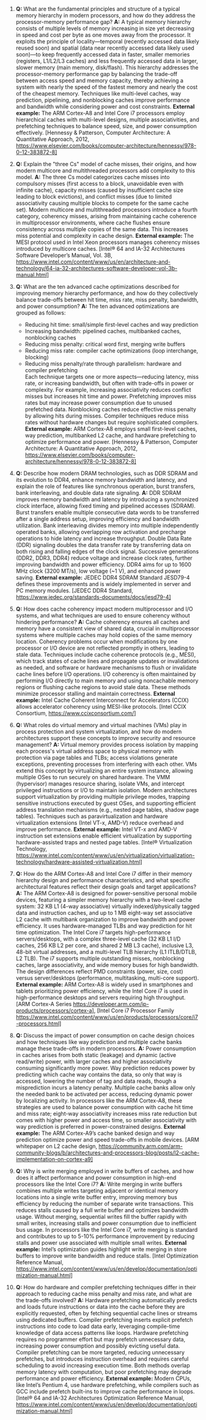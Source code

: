 1. **Q:** What are the fundamental principles and structure of a typical memory hierarchy in modern processors, and how do they address the processor-memory performance gap?
   **A:** A typical memory hierarchy consists of multiple levels of memory increasing in size yet decreasing in speed and cost per byte as one moves away from the processor. It exploits the principle of locality—temporal (recently accessed data likely reused soon) and spatial (data near recently accessed data likely used soon)—to keep frequently accessed data in faster, smaller memories (registers, L1/L2/L3 caches) and less frequently accessed data in larger, slower memory (main memory, disk/flash). This hierarchy addresses the processor-memory performance gap by balancing the trade-off between access speed and memory capacity, thereby achieving a system with nearly the speed of the fastest memory and nearly the cost of the cheapest memory. Techniques like multi-level caches, way prediction, pipelining, and nonblocking caches improve performance and bandwidth while considering power and cost constraints.
   **External example:** The ARM Cortex-A8 and Intel Core i7 processors employ hierarchical caches with multi-level designs, multiple associativities, and prefetching techniques to balance speed, size, and power consumption effectively. [Hennessy & Patterson, Computer Architecture: A Quantitative Approach, 2012, https://www.elsevier.com/books/computer-architecture/hennessy/978-0-12-383872-8]

2. **Q:** Explain the "three Cs" model of cache misses, their origins, and how modern multicore and multithreaded processors add complexity to this model.
   **A:** The three Cs model categorizes cache misses into compulsory misses (first access to a block, unavoidable even with infinite cache), capacity misses (caused by insufficient cache size leading to block evictions), and conflict misses (due to limited associativity causing multiple blocks to compete for the same cache set). Modern multicore and multithreaded processors introduce a fourth category, coherency misses, arising from maintaining cache coherence in multiprocessor environments, where cache flushes ensure consistency across multiple copies of the same data. This increases miss potential and complexity in cache design.
   **External example:** The MESI protocol used in Intel Xeon processors manages coherency misses introduced by multicore caches. [Intel® 64 and IA-32 Architectures Software Developer’s Manual, Vol. 3B, https://www.intel.com/content/www/us/en/architecture-and-technology/64-ia-32-architectures-software-developer-vol-3b-manual.html]

3. **Q:** What are the ten advanced cache optimizations described for improving memory hierarchy performance, and how do they collectively balance trade-offs between hit time, miss rate, miss penalty, bandwidth, and power consumption?
   **A:** The ten advanced optimizations are grouped as follows:  
   - Reducing hit time: small/simple first-level caches and way prediction  
   - Increasing bandwidth: pipelined caches, multibanked caches, nonblocking caches  
   - Reducing miss penalty: critical word first, merging write buffers  
   - Reducing miss rate: compiler cache optimizations (loop interchange, blocking)  
   - Reducing miss penalty/rate through parallelism: hardware and compiler prefetching  
   Each technique targets one or more aspects—reducing latency, miss rate, or increasing bandwidth, but often with trade-offs in power or complexity. For example, increasing associativity reduces conflict misses but increases hit time and power. Prefetching improves miss rates but may increase power consumption due to unused prefetched data. Nonblocking caches reduce effective miss penalty by allowing hits during misses. Compiler techniques reduce miss rates without hardware changes but require sophisticated compilers.
   **External example:** ARM Cortex-A8 employs small first-level caches, way prediction, multibanked L2 cache, and hardware prefetching to optimize performance and power. [Hennessy & Patterson, Computer Architecture: A Quantitative Approach, 2012, https://www.elsevier.com/books/computer-architecture/hennessy/978-0-12-383872-8]

4. **Q:** Describe how modern DRAM technologies, such as DDR SDRAM and its evolution to DDR4, enhance memory bandwidth and latency, and explain the role of features like synchronous operation, burst transfers, bank interleaving, and double data rate signaling.
   **A:** DDR SDRAM improves memory bandwidth and latency by introducing a synchronized clock interface, allowing fixed timing and pipelined accesses (SDRAM). Burst transfers enable multiple consecutive data words to be transferred after a single address setup, improving efficiency and bandwidth utilization. Bank interleaving divides memory into multiple independently operated banks, allowing overlapping row activation and precharge operations to hide latency and increase throughput. Double Data Rate (DDR) signaling doubles the data transfer rate by transferring data on both rising and falling edges of the clock signal. Successive generations (DDR2, DDR3, DDR4) reduce voltage and increase clock rates, further improving bandwidth and power efficiency. DDR4 aims for up to 1600 MHz clock (3200 MT/s), low voltage (~1 V), and enhanced power saving.
   **External example:** JEDEC DDR4 SDRAM Standard JESD79-4 defines these improvements and is widely implemented in server and PC memory modules. [JEDEC DDR4 Standard, https://www.jedec.org/standards-documents/docs/jesd79-4]

5. **Q:** How does cache coherency impact modern multiprocessor and I/O systems, and what techniques are used to ensure coherency without hindering performance?
   **A:** Cache coherency ensures all caches and memory have a consistent view of shared data, crucial in multiprocessor systems where multiple caches may hold copies of the same memory location. Coherency problems occur when modifications by one processor or I/O device are not reflected promptly in others, leading to stale data. Techniques include cache coherence protocols (e.g., MESI), which track states of cache lines and propagate updates or invalidations as needed, and software or hardware mechanisms to flush or invalidate cache lines before I/O operations. I/O coherency is often maintained by performing I/O directly to main memory and using noncachable memory regions or flushing cache regions to avoid stale data. These methods minimize processor stalling and maintain correctness.
   **External example:** Intel Cache Coherent Interconnect for Accelerators (CCIX) allows accelerator coherency using MESI-like protocols. [Intel CCIX Consortium, https://www.ccixconsortium.com/]

6. **Q:** What roles do virtual memory and virtual machines (VMs) play in process protection and system virtualization, and how do modern architectures support these concepts to improve security and resource management?
   **A:** Virtual memory provides process isolation by mapping each process's virtual address space to physical memory with protection via page tables and TLBs; access violations generate exceptions, preventing processes from interfering with each other. VMs extend this concept by virtualizing an entire system instance, allowing multiple OSes to run securely on shared hardware. The VMM (hypervisor) manages resource sharing, isolate VMs, and intercept privileged instructions or I/O to maintain isolation. Modern architectures support virtualization by providing multiple privilege modes, trapping sensitive instructions executed by guest OSes, and supporting efficient address translation mechanisms (e.g., nested page tables, shadow page tables). Techniques such as paravirtualization and hardware virtualization extensions (Intel VT-x, AMD-V) reduce overhead and improve performance.
   **External example:** Intel VT-x and AMD-V instruction set extensions enable efficient virtualization by supporting hardware-assisted traps and nested page tables. [Intel® Virtualization Technology, https://www.intel.com/content/www/us/en/virtualization/virtualization-technology/hardware-assisted-virtualization.html]

7. **Q:** How do the ARM Cortex-A8 and Intel Core i7 differ in their memory hierarchy design and performance characteristics, and what specific architectural features reflect their design goals and target applications?
   **A:** The ARM Cortex-A8 is designed for power-sensitive personal mobile devices, featuring a simpler memory hierarchy with a two-level cache system: 32 KB L1 (4-way associative) virtually indexed/physically tagged data and instruction caches, and up to 1 MB eight-way set associative L2 cache with multibank organization to improve bandwidth and power efficiency. It uses hardware-managed TLBs and way prediction for hit time optimization. The Intel Core i7 targets high-performance servers/desktops, with a complex three-level cache (32 KB L1 I/D caches, 256 KB L2 per core, and shared 2 MB L3 cache), inclusive L3, 48-bit virtual addresses, and a multi-level TLB hierarchy (L1 ITLB/DTLB, L2 TLB). The i7 supports multiple outstanding misses, nonblocking caches, large associativity, and wide memory buses for high bandwidth. The design differences reflect PMD constraints (power, size, cost) versus server/desktops (performance, multitasking, multi-core support).
   **External example:** ARM Cortex-A8 is widely used in smartphones and tablets prioritizing power efficiency, while the Intel Core i7 is used in high-performance desktops and servers requiring high throughput. [ARM Cortex-A Series https://developer.arm.com/ip-products/processors/cortex-a], [Intel Core i7 Processor Family https://www.intel.com/content/www/us/en/products/processors/core/i7-processors.html]

8. **Q:** Discuss the impact of power consumption on cache design choices and how techniques like way prediction and multiple cache banks manage these trade-offs in modern processors.
   **A:** Power consumption in caches arises from both static (leakage) and dynamic (active read/write) power, with larger caches and higher associativity consuming significantly more power. Way prediction reduces power by predicting which cache way contains the data, so only that way is accessed, lowering the number of tag and data reads, though a misprediction incurs a latency penalty. Multiple cache banks allow only the needed bank to be activated per access, reducing dynamic power by localizing activity. In processors like the ARM Cortex-A8, these strategies are used to balance power consumption with cache hit time and miss rate; eight-way associativity increases miss rate reduction but comes with higher power and access time, so smaller associativity with way prediction is preferred in power-constrained designs.
   **External example:** The ARM Cortex-A9’s cache banked design and way prediction optimize power and speed trade-offs in mobile devices. [ARM whitepaper on L2 cache design, https://community.arm.com/arm-community-blogs/b/architectures-and-processors-blog/posts/l2-cache-implementation-on-cortex-a9]

9. **Q:** Why is write merging employed in write buffers of caches, and how does it affect performance and power consumption in high-end processors like the Intel Core i7?
   **A:** Write merging in write buffers combines multiple writes targeting adjacent or identical memory locations into a single write buffer entry, improving memory bus efficiency by reducing the number of separate write transactions. This reduces stalls caused by a full write buffer and optimizes bandwidth usage. Without merging, sequential writes fill the buffer rapidly with small writes, increasing stalls and power consumption due to inefficient bus usage. In processors like the Intel Core i7, write merging is standard and contributes to up to 5-10% performance improvement by reducing stalls and power use associated with multiple small writes.
   **External example:** Intel’s optimization guides highlight write merging in store buffers to improve write bandwidth and reduce stalls. [Intel Optimization Reference Manual, https://www.intel.com/content/www/us/en/develop/documentation/optimization-manual.html]

10. **Q:** How do hardware and compiler prefetching techniques differ in their approach to reducing cache miss penalty and miss rate, and what are the trade-offs involved?
    **A:** Hardware prefetching automatically predicts and loads future instructions or data into the cache before they are explicitly requested, often by fetching sequential cache lines or streams using dedicated buffers. Compiler prefetching inserts explicit prefetch instructions into code to load data early, leveraging compile-time knowledge of data access patterns like loops. Hardware prefetching requires no programmer effort but may prefetch unnecessary data, increasing power consumption and possibly evicting useful data. Compiler prefetching can be more targeted, reducing unnecessary prefetches, but introduces instruction overhead and requires careful scheduling to avoid increasing execution time. Both methods overlap memory latency with computation, but poor prefetching may degrade performance and power efficiency.
    **External example:** Modern CPUs, like Intel’s Pentium 4, use hardware prefetching, while compilers such as GCC include prefetch built-ins to improve cache performance in loops. [Intel® 64 and IA-32 Architectures Optimization Reference Manual, https://www.intel.com/content/www/us/en/develop/documentation/optimization-manual.html]
